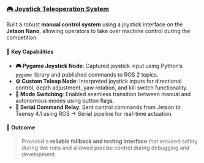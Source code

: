 ### [🎮 Joystick Teleoperation System](#)  
Built a robust **manual control system** using a joystick interface on the **Jetson Nano**, allowing operators to take over machine control during the competition.

#### 🔧 Key Capabilities
- **🎮 Pygame Joystick Node**: Captured joystick input using Python’s `pygame` library and published commands to ROS 2 topics.
- **⚙️ Custom Teleop Node**: Interpreted joystick inputs for directional control, depth adjustment, yaw rotation, and kill switch functionality.
- **🔀 Mode Switching**: Enabled seamless transition between manual and autonomous modes using button flags.
- **📡 Serial Command Relay**: Sent control commands from Jetson to Teensy 4.1 using ROS → Serial pipeline for real-time actuation.

#### 🏁 Outcome
> Provided a **reliable fallback and testing interface** that ensured safety during live runs and allowed precise control during debugging and development.
